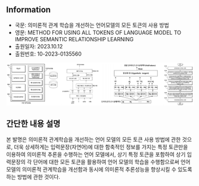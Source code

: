 ## Information
- 국문: 의미론적 관계 학습을 개선하는 언어모델의 모든 토큰의 사용 방법
- 영문: METHOD FOR USING ALL TOKENS OF LANGUAGE MODEL TO IMPROVE SEMANTIC RELATIONSHIP LEARNING
- 출원일자: 2023.10.12
- 출원번호: 10-2023-0135560

![](../src/Pasted%20image%2020241221201315.png)

## 간단한 내용 설명
본 발명은 의미론적 관계학습을 개선하는 언어 모델의 모든 토큰 사용 방법에 관한 것으로, 더욱 상세하게는 입력문장(자연어)에 대한 함축적인 정보를 가지는 특정 토큰만을 이용하여 의미론적 추론을 수행하는 언어 모델에서, 상기 특정 토큰을 포함하여 상기 입력문장의 각 단어에 대한 모든 토큰을 활용하여 언어 모델의 학습을 수행함으로써 언어 모델의 의미론적 관계학습을 개선함과 동시에 의미론적 추론성능을 향상시킬 수 있도록 하는 방법에 관한 것이다.
